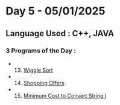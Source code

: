 # Day 5 - 05/01/2025

## Language Used : **C++**, **JAVA**

### 3 Programs of the Day :

   - 13. [Wiggle Sort](https://leetcode.com/problems/wiggle-sort-ii/description/)
   - 14. [Shopping Offers](https://leetcode.com/problems/shopping-offers/description/)
   - 15. [Minimum Cost to Convert String I](https://leetcode.com/problems/minimum-cost-to-convert-string-i/description/)
##